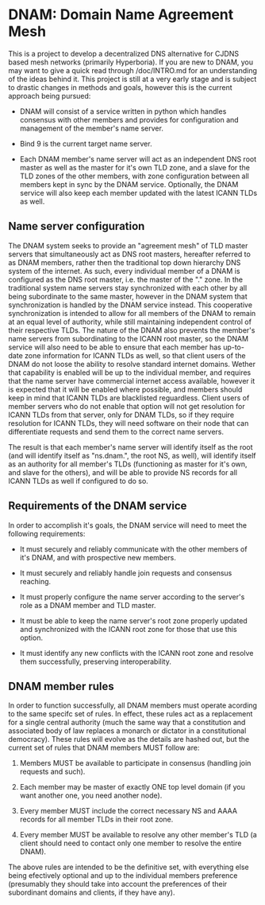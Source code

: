 # DNAM: Domain Name Agreement Mesh

This is a project to develop a decentralized DNS alternative for CJDNS based mesh networks (primarily Hyperboria). If you are new to DNAM, you may want to give a quick read through /doc/INTRO.md for an understanding of the ideas behind it. This project is still at a very early stage and is subject to drastic changes in methods and goals, however this is the current approach being pursued:

 * DNAM will consist of a service written in python which handles consensus with other members and provides for configuration and management of the member's name server.
 
 * Bind 9 is the current target name server.
 
 * Each DNAM member's name server will act as an independent DNS root master as well as the master for it's own TLD zone, and a slave for the TLD zones of the other members, with zone configuration between all members kept in sync by the DNAM service. Optionally, the DNAM service will also keep each member updated with the latest ICANN TLDs as well.
 


## Name server configuration

The DNAM system seeks to provide an "agreement mesh" of TLD master servers that simultaneously act as DNS root masters, hereafter referred to as DNAM members, rather then the traditional top down hierarchy DNS system of the internet. As such, every individual member of a DNAM is configured as the DNS root master, i.e. the master of the "." zone. In the traditional system name servers stay synchronized with each other by all being subordinate to the same master, however in the DNAM system that synchronization is handled by the DNAM service instead. This cooperative synchronization is intended to allow for all members of the DNAM to remain at an equal level of authority, while still maintaining independent control of their respective TLDs. The nature of the DNAM also prevents the member's name servers from subordinating to the ICANN root master, so the DNAM service will also need to be able to ensure that each member has up-to-date zone information for ICANN TLDs as well, so that client users of the DNAM do not loose the ability to resolve standard internet domains. Wether that capability is enabled will be up to the individual member, and requires that the name server have commercial internet access available, however it is expected that it will be enabled where possible, and members should keep in mind that ICANN TLDs are blacklisted reguardless. Client users of member servers who do not enable that option will not get resolution for ICANN TLDs from that server, only for DNAM TLDs, so if they require resolution for ICANN TLDs, they will need software on their node that can differentiate requests and send them to the correct name servers.

The result is that each member's name server will identify itself as the root (and will identify itself as "ns.dnam.", the root NS, as well), will identify itself as an authority for all member's TLDs (functioning as master for it's own, and slave for the others), and will be able to provide NS records for all ICANN TLDs as well if configured to do so.



## Requirements of the DNAM service

In order to accomplish it's goals, the DNAM service will need to meet the following requirements:

 * It must securely and reliably communicate with the other members of it's DNAM, and with prospective new members.
 
 * It must securely and reliably handle join requests and consensus reaching.
 
 * It must properly configure the name server according to the server's role as a DNAM member and TLD master.
 
 * It must be able to keep the name server's root zone properly updated and synchronized with the ICANN root zone for those that use this option.
 
 * It must identify any new conflicts with the ICANN root zone and resolve them successfully, preserving interoperability.
 


## DNAM member rules

In order to function successfully, all DNAM members must operate acording to the same specifc set of rules. In effect, these rules act as a replacement for a single central authority (much the same way that a constitution and associated body of law replaces a monarch or dictator in a constitutional democracy). These rules will evolve as the details are hashed out, but the current set of rules that DNAM members MUST follow are:

 1. Members MUST be available to participate in consensus (handling join requests and such).
 
 2. Each member may be master of exactly ONE top level domain (if you want another one, you need another node).
 
 3. Every member MUST include the correct necessary NS and AAAA records for all member TLDs in their root zone.

 4. Every member MUST be available to resolve any other member's TLD (a client should need to contact only one member to resolve the entire DNAM).

The above rules are intended to be the definitive set, with everything else being efectively optional and up to the individual members preference (presumably they should take into account the preferences of their subordinant domains and clients, if they have any).




